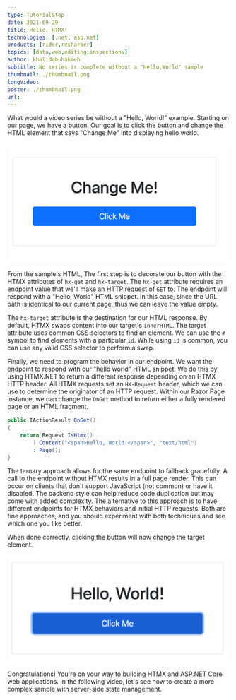 ```yaml
---
type: TutorialStep
date: 2021-09-29
title: Hello, HTMX!
technologies: [.net, asp.net]
products: [rider,resharper]
topics: [data,web,editing,inspections]
author: khalidabuhakmeh
subtitle: No series is complete without a "Hello,World" sample
thumbnail: ./thumbnail.png
longVideo:
poster: ./thumbnail.png
url:
---
```


What would a video series be without a "Hello, World!" example. Starting on our page, we have a button. Our goal is to click the button and change the HTML element that says "Change Me" into displaying hello world.

![Change Me Element](initial-html.png)

From the sample's HTML, The first step is to decorate our button with the HTMX attributes of `hx-get` and `hx-target`. The `hx-get` attribute requires an endpoint value that we'll make an HTTP request of `GET` to. The endpoint will respond with a "Hello, World" HTML snippet. In this case, since the URL path is identical to our current page, thus we can leave the value empty.

The `hx-target` attribute is the destination for our HTML response. By default, HTMX swaps content into our target's `innerHTML`. The target attribute uses common CSS selectors to find an element. We can use the `#` symbol to find elements with a particular `id`. While using `id` is common, you can use any valid CSS selector to perform a swap.

Finally, we need to program the behavior in our endpoint. We want the endpoint to respond with our "hello world" HTML snippet. We do this by using HTMX.NET to return a different response depending on an HTMX HTTP header. All HTMX requests set an `HX-Request` header, which we can use to determine the originator of an HTTP request. Within our Razor Page instance, we can change the `OnGet` method to return either a fully rendered page or an HTML fragment.

```c#
public IActionResult OnGet()
{
    return Request.IsHtmx()
        ? Content("<span>Hello, World!</span>", "text/html")
        : Page();
}
```

The ternary approach allows for the same endpoint to fallback gracefully. A call to the endpoint without HTMX results in a full page render. This can occur on clients that don't support JavaScript (not common) or have it disabled. The backend style can help reduce code duplication but may come with added complexity. The alternative to this approach is to have different endpoints for HTMX behaviors and initial HTTP requests. Both are fine approaches, and you should experiment with both techniques and see which one you like better.

When done correctly, clicking the button will now change the target element. 

![completed hello world sample](complete.png)

Congratulations! You're on your way to building HTMX and ASP.NET Core web applications. In the following video, let's see how to create a more complex sample with server-side state management.